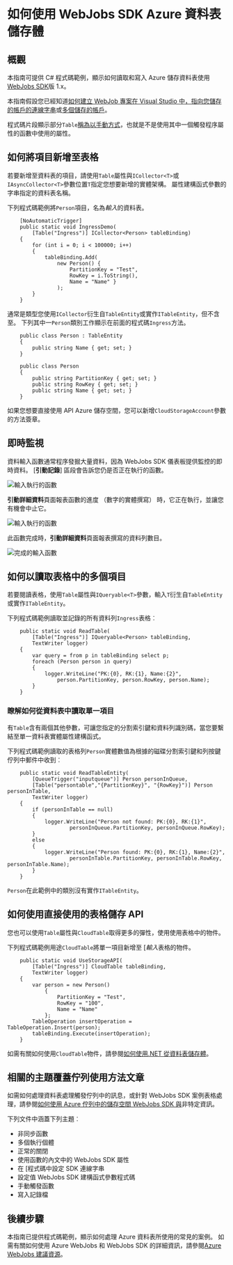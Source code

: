 <properties 
    pageTitle="如何使用 WebJobs SDK Azure 資料表儲存體" 
    description="瞭解如何使用 WebJobs SDK Azure 資料表儲存體。 建立資料表，將項目新增至資料表，並閱讀現有的資料表。" 
    services="app-service\web, storage" 
    documentationCenter=".net" 
    authors="tdykstra" 
    manager="wpickett" 
    editor="jimbe"/>

<tags 
    ms.service="app-service-web" 
    ms.workload="web" 
    ms.tgt_pltfrm="na" 
    ms.devlang="dotnet" 
    ms.topic="article" 
    ms.date="06/01/2016" 
    ms.author="tdykstra"/>

# <a name="how-to-use-azure-table-storage-with-the-webjobs-sdk"></a>如何使用 WebJobs SDK Azure 資料表儲存體

## <a name="overview"></a>概觀

本指南可提供 C# 程式碼範例，顯示如何讀取和寫入 Azure 儲存資料表使用[WebJobs SDK](websites-dotnet-webjobs-sdk.md)版 1.x。

本指南假設您已經知道[如何建立 WebJob 專案在 Visual Studio 中，指向您儲存的帳戶的連線字串](websites-dotnet-webjobs-sdk-get-started.md)或[多個儲存的帳戶](https://github.com/Azure/azure-webjobs-sdk/blob/master/test/Microsoft.Azure.WebJobs.Host.EndToEndTests/MultipleStorageAccountsEndToEndTests.cs)。
        
程式碼片段顯示部分`Table`[稱為以手動方式](websites-dotnet-webjobs-sdk-storage-queues-how-to.md#manual)，也就是不是使用其中一個觸發程序屬性的函數中使用的屬性。 

## <a id="ingress"></a>如何將項目新增至表格

若要新增至資料表的項目，請使用`Table`屬性與`ICollector<T>`或`IAsyncCollector<T>`參數位置`T`指定您想要新增的實體架構。 屬性建構函式參數的字串指定的資料表名稱。 

下列程式碼範例將`Person`項目，名為*輸入*的資料表。

        [NoAutomaticTrigger]
        public static void IngressDemo(
            [Table("Ingress")] ICollector<Person> tableBinding)
        {
            for (int i = 0; i < 100000; i++)
            {
                tableBinding.Add(
                    new Person() { 
                        PartitionKey = "Test", 
                        RowKey = i.ToString(), 
                        Name = "Name" }
                    );
            }
        }

通常是類型您使用`ICollector`衍生自`TableEntity`或實作`ITableEntity`，但不含至。 下列其中一`Person`類別工作顯示在前面的程式碼`Ingress`方法。

        public class Person : TableEntity
        {
            public string Name { get; set; }
        }

        public class Person
        {
            public string PartitionKey { get; set; }
            public string RowKey { get; set; }
            public string Name { get; set; }
        }

如果您想要直接使用 API Azure 儲存空間，您可以新增`CloudStorageAccount`參數的方法簽章。

## <a id="monitor"></a>即時監視

資料輸入函數通常程序發掘大量資料，因為 WebJobs SDK 儀表板提供監控的即時資料。 [**引動記錄**] 區段會告訴您仍是否正在執行的函數。

![輸入執行的函數](./media/websites-dotnet-webjobs-sdk-storage-tables-how-to/ingressrunning.png)

**引動詳細資料**頁面報表函數的進度 （數字的實體撰寫） 時，它正在執行，並讓您有機會中止它。 

![輸入執行的函數](./media/websites-dotnet-webjobs-sdk-storage-tables-how-to/ingressprogress.png)

此函數完成時，**引動詳細資料**頁面報表撰寫的資料列數目。

![完成的輸入函數](./media/websites-dotnet-webjobs-sdk-storage-tables-how-to/ingresssuccess.png)

## <a id="multiple"></a>如何以讀取表格中的多個項目

若要閱讀表格，使用`Table`屬性與`IQueryable<T>`參數，輸入`T`衍生自`TableEntity`或實作`ITableEntity`。

下列程式碼範例讀取並記錄的所有資料列`Ingress`表格︰
 
        public static void ReadTable(
            [Table("Ingress")] IQueryable<Person> tableBinding,
            TextWriter logger)
        {
            var query = from p in tableBinding select p;
            foreach (Person person in query)
            {
                logger.WriteLine("PK:{0}, RK:{1}, Name:{2}", 
                    person.PartitionKey, person.RowKey, person.Name);
            }
        }

### <a id="readone"></a>瞭解如何從資料表中讀取單一項目

有`Table`含有兩個其他參數，可讓您指定的分割索引鍵和資料列識別碼，當您要繫結至單一資料表實體屬性建構函式。

下列程式碼範例讀取的表格列`Person`實體數值為根據的磁碟分割索引鍵和列按鍵佇列中郵件中收到︰  

        public static void ReadTableEntity(
            [QueueTrigger("inputqueue")] Person personInQueue,
            [Table("persontable","{PartitionKey}", "{RowKey}")] Person personInTable,
            TextWriter logger)
        {
            if (personInTable == null)
            {
                logger.WriteLine("Person not found: PK:{0}, RK:{1}",
                        personInQueue.PartitionKey, personInQueue.RowKey);
            }
            else
            {
                logger.WriteLine("Person found: PK:{0}, RK:{1}, Name:{2}",
                        personInTable.PartitionKey, personInTable.RowKey, personInTable.Name);
            }
        }


`Person`在此範例中的類別沒有實作`ITableEntity`。

## <a id="storageapi"></a>如何使用直接使用的表格儲存 API

您也可以使用`Table`屬性與`CloudTable`取得更多的彈性，使用使用表格中的物件。

下列程式碼範例用途`CloudTable`將單一項目新增至 [*輸入*表格的物件。 
 
        public static void UseStorageAPI(
            [Table("Ingress")] CloudTable tableBinding,
            TextWriter logger)
        {
            var person = new Person()
                {
                    PartitionKey = "Test",
                    RowKey = "100",
                    Name = "Name"
                };
            TableOperation insertOperation = TableOperation.Insert(person);
            tableBinding.Execute(insertOperation);
        }

如需有關如何使用`CloudTable`物件，請參閱[如何使用.NET 從資料表儲存體](../storage/storage-dotnet-how-to-use-tables.md)。 

## <a id="queues"></a>相關的主題覆蓋佇列使用方法文章

如需如何處理資料表處理觸發佇列中的訊息，或針對 WebJobs SDK 案例表格處理，請參閱[如何使用 Azure 佇列中的儲存空間 WebJobs SDK 與](websites-dotnet-webjobs-sdk-storage-queues-how-to.md)非特定資訊。 

下列文件中涵蓋下列主題︰

* 非同步函數
* 多個執行個體
* 正常的關閉
* 使用函數的內文中的 WebJobs SDK 屬性
* 在 [程式碼中設定 SDK 連線字串
* 設定值 WebJobs SDK 建構函式參數程式碼
* 手動觸發函數
* 寫入記錄檔

## <a id="nextsteps"></a>後續步驟

本指南已提供程式碼範例，顯示如何處理 Azure 資料表所使用的常見的案例。 如需有關如何使用 Azure WebJobs 和 WebJobs SDK 的詳細資訊，請參閱[Azure WebJobs 建議資源](http://go.microsoft.com/fwlink/?linkid=390226)。
 
